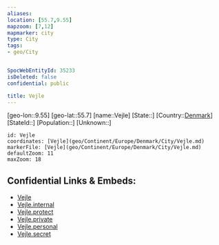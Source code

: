 ```yaml
---
aliases: 
location: [55.7,9.55]
mapzoom: [7,12] 
mapmarker: city 
type: City
tags:
- geo/City


SpocWebEntityId: 35233
isDeleted: false
confidential: public

title: Vejle
---
```

[geo-lon::9.55]
[geo-lat::55.7]
[name::Vejle]
[State::]
[Country::[Denmark](geo/Continent/Europe/Denmark.md)]
[StateId::]
[Population::]
[Unknown::]


```leaflet
id: Vejle
coordinates: [Vejle](geo/Continent/Europe/Denmark/City/Vejle.md)
markerFile: [Vejle](geo/Continent/Europe/Denmark/City/Vejle.md)
defaultZoom: 11 
maxZoom: 18
```


## Confidential Links & Embeds: 
- [Vejle](../../../../../../_public/geo/Continent/Europe/Denmark/City/Vejle.md) 
- [Vejle.internal](../../../../../../_internal/geo/Continent/Europe/Denmark/City/Vejle.internal.md) 
- [Vejle.protect](../../../../../../_protect/geo/Continent/Europe/Denmark/City/Vejle.protect.md) 
- [Vejle.private](../../../../../../_private/geo/Continent/Europe/Denmark/City/Vejle.private.md) 
- [Vejle.personal](../../../../../../_personal/geo/Continent/Europe/Denmark/City/Vejle.personal.md) 
- [Vejle.secret](../../../../../../_secret/geo/Continent/Europe/Denmark/City/Vejle.secret.md) 
